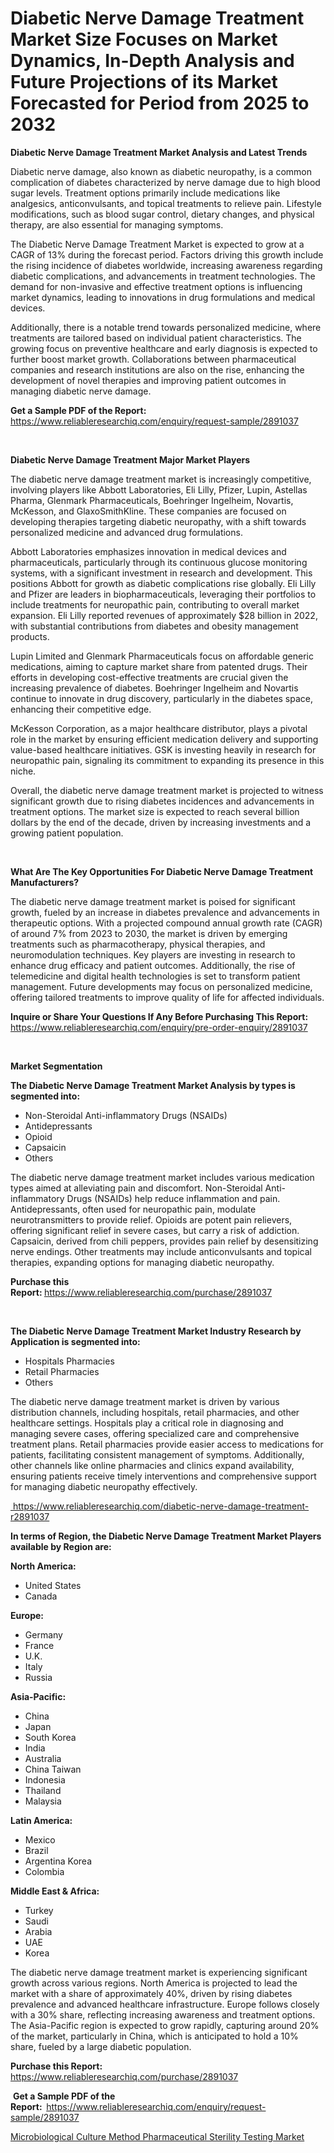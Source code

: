 <p><h1>Diabetic Nerve Damage Treatment Market Size Focuses on Market Dynamics, In-Depth Analysis and Future Projections of its Market Forecasted for Period from 2025 to 2032</h1></p><p><strong>Diabetic Nerve Damage Treatment Market Analysis and Latest Trends</strong></p>
<p><p>Diabetic nerve damage, also known as diabetic neuropathy, is a common complication of diabetes characterized by nerve damage due to high blood sugar levels. Treatment options primarily include medications like analgesics, anticonvulsants, and topical treatments to relieve pain. Lifestyle modifications, such as blood sugar control, dietary changes, and physical therapy, are also essential for managing symptoms.</p><p>The Diabetic Nerve Damage Treatment Market is expected to grow at a CAGR of 13% during the forecast period. Factors driving this growth include the rising incidence of diabetes worldwide, increasing awareness regarding diabetic complications, and advancements in treatment technologies. The demand for non-invasive and effective treatment options is influencing market dynamics, leading to innovations in drug formulations and medical devices. </p><p>Additionally, there is a notable trend towards personalized medicine, where treatments are tailored based on individual patient characteristics. The growing focus on preventive healthcare and early diagnosis is expected to further boost market growth. Collaborations between pharmaceutical companies and research institutions are also on the rise, enhancing the development of novel therapies and improving patient outcomes in managing diabetic nerve damage.</p></p>
<p><strong>Get a Sample PDF of the Report:&nbsp;</strong> <a href="https://www.reliableresearchiq.com/enquiry/request-sample/2891037?utm_campaign=3455&utm_medium=2&utm_source=Github&utm_content=ia&utm_term=14032025&utm_id=diabetic-nerve-damage-treatment">https://www.reliableresearchiq.com/enquiry/request-sample/2891037</a></p>
<p>&nbsp;</p>
<p><strong>Diabetic Nerve Damage Treatment Major Market Players</strong></p>
<p><p>The diabetic nerve damage treatment market is increasingly competitive, involving players like Abbott Laboratories, Eli Lilly, Pfizer, Lupin, Astellas Pharma, Glenmark Pharmaceuticals, Boehringer Ingelheim, Novartis, McKesson, and GlaxoSmithKline. These companies are focused on developing therapies targeting diabetic neuropathy, with a shift towards personalized medicine and advanced drug formulations.</p><p>Abbott Laboratories emphasizes innovation in medical devices and pharmaceuticals, particularly through its continuous glucose monitoring systems, with a significant investment in research and development. This positions Abbott for growth as diabetic complications rise globally. Eli Lilly and Pfizer are leaders in biopharmaceuticals, leveraging their portfolios to include treatments for neuropathic pain, contributing to overall market expansion. Eli Lilly reported revenues of approximately $28 billion in 2022, with substantial contributions from diabetes and obesity management products.</p><p>Lupin Limited and Glenmark Pharmaceuticals focus on affordable generic medications, aiming to capture market share from patented drugs. Their efforts in developing cost-effective treatments are crucial given the increasing prevalence of diabetes. Boehringer Ingelheim and Novartis continue to innovate in drug discovery, particularly in the diabetes space, enhancing their competitive edge.</p><p>McKesson Corporation, as a major healthcare distributor, plays a pivotal role in the market by ensuring efficient medication delivery and supporting value-based healthcare initiatives. GSK is investing heavily in research for neuropathic pain, signaling its commitment to expanding its presence in this niche.</p><p>Overall, the diabetic nerve damage treatment market is projected to witness significant growth due to rising diabetes incidences and advancements in treatment options. The market size is expected to reach several billion dollars by the end of the decade, driven by increasing investments and a growing patient population.</p></p>
<p>&nbsp;</p>
<p><strong>What Are The Key Opportunities For Diabetic Nerve Damage Treatment Manufacturers?</strong></p>
<p><p>The diabetic nerve damage treatment market is poised for significant growth, fueled by an increase in diabetes prevalence and advancements in therapeutic options. With a projected compound annual growth rate (CAGR) of around 7% from 2023 to 2030, the market is driven by emerging treatments such as pharmacotherapy, physical therapies, and neuromodulation techniques. Key players are investing in research to enhance drug efficacy and patient outcomes. Additionally, the rise of telemedicine and digital health technologies is set to transform patient management. Future developments may focus on personalized medicine, offering tailored treatments to improve quality of life for affected individuals.</p></p>
<p><strong>Inquire or Share Your Questions If Any Before Purchasing This Report:</strong> <a href="https://www.reliableresearchiq.com/enquiry/pre-order-enquiry/2891037?utm_campaign=3455&utm_medium=2&utm_source=Github&utm_content=ia&utm_term=14032025&utm_id=diabetic-nerve-damage-treatment">https://www.reliableresearchiq.com/enquiry/pre-order-enquiry/2891037</a></p>
<p>&nbsp;</p>
<p><strong>Market Segmentation</strong></p>
<p><strong>The Diabetic Nerve Damage Treatment Market Analysis by types is segmented into:</strong></p>
<p><ul><li>Non-Steroidal Anti-inflammatory Drugs (NSAIDs)</li><li>Antidepressants</li><li>Opioid</li><li>Capsaicin</li><li>Others</li></ul></p>
<p><p>The diabetic nerve damage treatment market includes various medication types aimed at alleviating pain and discomfort. Non-Steroidal Anti-inflammatory Drugs (NSAIDs) help reduce inflammation and pain. Antidepressants, often used for neuropathic pain, modulate neurotransmitters to provide relief. Opioids are potent pain relievers, offering significant relief in severe cases, but carry a risk of addiction. Capsaicin, derived from chili peppers, provides pain relief by desensitizing nerve endings. Other treatments may include anticonvulsants and topical therapies, expanding options for managing diabetic neuropathy.</p></p>
<p><strong>Purchase this Report:&nbsp;</strong><a href="https://www.reliableresearchiq.com/purchase/2891037?utm_campaign=3455&utm_medium=2&utm_source=Github&utm_content=ia&utm_term=14032025&utm_id=diabetic-nerve-damage-treatment">https://www.reliableresearchiq.com/purchase/2891037</a></p>
<p>&nbsp;</p>
<p><strong>The Diabetic Nerve Damage Treatment Market Industry Research by Application is segmented into:</strong></p>
<p><ul><li>Hospitals Pharmacies</li><li>Retail Pharmacies</li><li>Others</li></ul></p>
<p><p>The diabetic nerve damage treatment market is driven by various distribution channels, including hospitals, retail pharmacies, and other healthcare settings. Hospitals play a critical role in diagnosing and managing severe cases, offering specialized care and comprehensive treatment plans. Retail pharmacies provide easier access to medications for patients, facilitating consistent management of symptoms. Additionally, other channels like online pharmacies and clinics expand availability, ensuring patients receive timely interventions and comprehensive support for managing diabetic neuropathy effectively.</p></p>
<p><a href="https://www.reliableresearchiq.com/diabetic-nerve-damage-treatment-r2891037?utm_campaign=3455&utm_medium=2&utm_source=Github&utm_content=ia&utm_term=14032025&utm_id=diabetic-nerve-damage-treatment">&nbsp;https://www.reliableresearchiq.com/diabetic-nerve-damage-treatment-r2891037</a></p>
<p><strong>In terms of Region, the Diabetic Nerve Damage Treatment Market Players available by Region are:</strong></p>
<p>
    <p> <strong> North America: </strong>
        <ul>
            <li>United States</li>
            <li>Canada</li>
        </ul>
        </p> 
    <p> <strong> Europe: </strong>
        <ul>
            <li>Germany</li>
            <li>France</li>
            <li>U.K.</li>
            <li>Italy</li>
            <li>Russia</li>
        </ul>
        </p> 
    <p> <strong> Asia-Pacific: </strong>
        <ul>
            <li>China</li>
            <li>Japan</li>
            <li>South Korea</li>
            <li>India</li>
            <li>Australia</li>
            <li>China Taiwan</li>
            <li>Indonesia</li>
            <li>Thailand</li>
            <li>Malaysia</li>
        </ul>
        </p> 
    <p> <strong> Latin America: </strong>
        <ul>
            <li>Mexico</li>
            <li>Brazil</li>
            <li>Argentina Korea</li>
            <li>Colombia</li>
        </ul>
        </p> 
    <p> <strong> Middle East & Africa: </strong>
        <ul>
            <li>Turkey</li>
            <li>Saudi</li>
            <li>Arabia</li>
            <li>UAE</li>
            <li>Korea</li>
        </ul>
    </p>
    </p>
<p><p>The diabetic nerve damage treatment market is experiencing significant growth across various regions. North America is projected to lead the market with a share of approximately 40%, driven by rising diabetes prevalence and advanced healthcare infrastructure. Europe follows closely with a 30% share, reflecting increasing awareness and treatment options. The Asia-Pacific region is expected to grow rapidly, capturing around 20% of the market, particularly in China, which is anticipated to hold a 10% share, fueled by a large diabetic population.</p></p>
<p><strong>Purchase this Report: </strong><a href="https://www.reliableresearchiq.com/purchase/2891037?utm_campaign=3455&utm_medium=2&utm_source=Github&utm_content=ia&utm_term=14032025&utm_id=diabetic-nerve-damage-treatment">https://www.reliableresearchiq.com/purchase/2891037</a></p>
<p>&nbsp;<strong>Get a Sample PDF of the Report:&nbsp;&nbsp;</strong><a href="https://www.reliableresearchiq.com/enquiry/request-sample/2891037?utm_campaign=3455&utm_medium=2&utm_source=Github&utm_content=ia&utm_term=14032025&utm_id=diabetic-nerve-damage-treatment">https://www.reliableresearchiq.com/enquiry/request-sample/2891037</a></p>
<p><strong></strong></p>
<p><p><a href="https://github.com/arifasabeygb/Market-Research-Report-List-1/blob/main/microbiological-culture-method-pharmaceutical-sterility-testing-market.md?utm_campaign=3455&utm_medium=2&utm_source=Github&utm_content=ia&utm_term=14032025&utm_id=diabetic-nerve-damage-treatment">Microbiological Culture Method Pharmaceutical Sterility Testing Market</a></p></p>